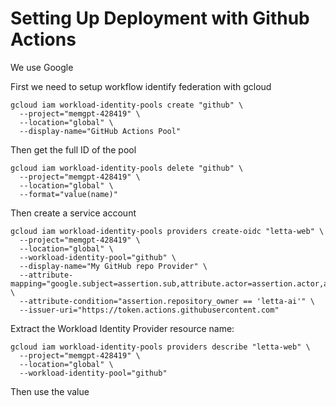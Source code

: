 # Setting Up Deployment with Github Actions
We use Google

First we need to setup workflow identify federation with gcloud

```
gcloud iam workload-identity-pools create "github" \
  --project="memgpt-428419" \
  --location="global" \
  --display-name="GitHub Actions Pool"
```

Then get the full ID of the pool

```
gcloud iam workload-identity-pools delete "github" \
  --project="memgpt-428419" \
  --location="global" \
  --format="value(name)"
```

Then create a service account

```
gcloud iam workload-identity-pools providers create-oidc "letta-web" \
  --project="memgpt-428419" \
  --location="global" \
  --workload-identity-pool="github" \
  --display-name="My GitHub repo Provider" \
  --attribute-mapping="google.subject=assertion.sub,attribute.actor=assertion.actor,attribute.repository=assertion.repository,attribute.repository_owner=assertion.repository_owner" \
  --attribute-condition="assertion.repository_owner == 'letta-ai'" \
  --issuer-uri="https://token.actions.githubusercontent.com"
```

Extract the Workload Identity Provider resource name:

```
gcloud iam workload-identity-pools providers describe "letta-web" \
  --project="memgpt-428419" \
  --location="global" \
  --workload-identity-pool="github"
```

Then use the value 
